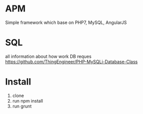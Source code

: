 # APM
Simple framework which base on PHP7, MySQL, AngularJS

# SQL
all information about how work DB reques
https://github.com/ThingEngineer/PHP-MySQLi-Database-Class

# Install
1) clone
2) run npm install
3) run grunt
